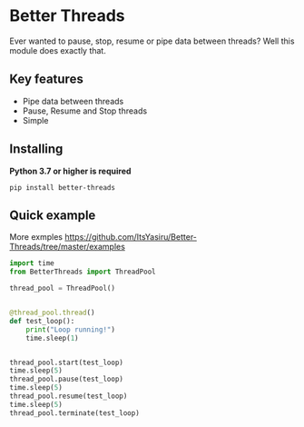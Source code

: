 # Better Threads
Ever wanted to pause, stop, resume or pipe data between threads? Well this module does exactly that.

## Key features
- Pipe data between threads
- Pause, Resume and Stop threads
- Simple
## Installing
**Python 3.7 or higher is required**
```
pip install better-threads
```
## Quick example
More exmples https://github.com/ItsYasiru/Better-Threads/tree/master/examples
```py
import time
from BetterThreads import ThreadPool

thread_pool = ThreadPool()


@thread_pool.thread()
def test_loop():
    print("Loop running!")
    time.sleep(1)


thread_pool.start(test_loop)
time.sleep(5)
thread_pool.pause(test_loop)
time.sleep(5)
thread_pool.resume(test_loop)
time.sleep(5)
thread_pool.terminate(test_loop)
```
